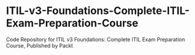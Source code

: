 # ITIL-v3-Foundations-Complete-ITIL-Exam-Preparation-Course
Code Repository for ITIL v3 Foundations: Complete ITIL Exam Preparation Course, Published by Packt
